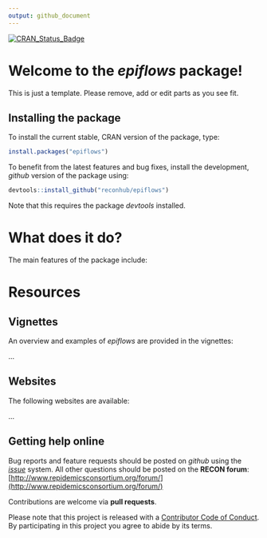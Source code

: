 ```yaml
---
output: github_document
---
```


[![CRAN_Status_Badge](http://www.r-pkg.org/badges/version/epiflows)](https://cran.r-project.org/package=epiflows)

# Welcome to the *epiflows* package!

This is just a template. Please remove, add or edit parts as you see fit.

## Installing the package

To install the current stable, CRAN version of the package, type:

```r
install.packages("epiflows")
```

To benefit from the latest features and bug fixes, install the development, *github* version of the package using:

```r
devtools::install_github("reconhub/epiflows")
```

Note that this requires the package *devtools* installed.


# What does it do?

The main features of the package include:



# Resources

## Vignettes

An overview and examples of *epiflows* are provided in the vignettes:

...

## Websites

The following websites are available:

...

## Getting help online

Bug reports and feature requests should be posted on *github* using the [*issue*](http://github.com/reconhub/epiflows/issues) system. All other questions should be posted on the **RECON forum**: <br>
[http://www.repidemicsconsortium.org/forum/](http://www.repidemicsconsortium.org/forum/)

Contributions are welcome via **pull requests**.

Please note that this project is released with a [Contributor Code of Conduct](CONDUCT.md). By participating in this project you agree to abide by its terms.

